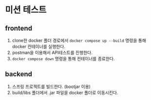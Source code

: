 # 미션 테스트

## frontend 
1. clone한 docker 폴더 경로에서 ```docker compose up --build``` 명령을 통해 docker 컨테이너를 실행한다.
2. postman을 이용해서 API테스트를 진행한다.
3. ```docker compose down``` 명령을 통해 컨테이너를 종료한다.

## backend
1. 스프링 프로젝트를 빌드한다. (bootjar 이용)
2. build/libs 폴더에서 .jar 파일을 docker 폴더로 이동시킨다.

